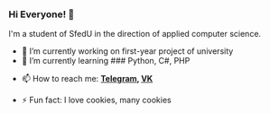 ### Hi Everyone! 👋
I'm a student of SfedU in the direction of applied computer science.


- 🔭 I’m currently working on first-year project of university
- 🌱 I’m currently learning ### Python, C#, PHP

<!-- 👯 I’m looking to collaborate on ...
- 🤔 I’m looking for help with ...
- 💬 Ask me about ... -->
- 📫 How to reach me:  **[Telegram](https://t.me/progger01), [VK](https://vk.com/lord_of_badcode)**
<!-- - 😄 Pronouns: ... -->
- ⚡ Fun fact: I love cookies, many cookies
